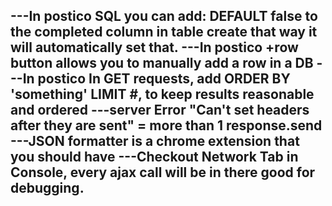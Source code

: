 ---In postico SQL you can add:
   DEFAULT false to the completed column in table create that way it will
   automatically set that.
---In postico
   +row button allows you to manually add a row in a DB
---In postico
   In GET requests,
   add ORDER BY 'something' LIMIT #, to keep results reasonable and ordered
---server Error "Can't set headers after they are sent" = more than 1 response.send
---JSON formatter is a chrome extension that you should have
---Checkout Network Tab in Console, every ajax call will be in there good for debugging.
---
